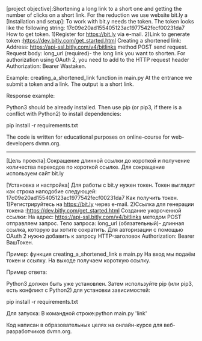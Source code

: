 [project objective]:Shortening a long link to a short one and getting the number of clicks on a short link.
For the reduction we use website bit.ly
a
[Installation and setup]:
To work with bit.y needs the token.
The token looks like the following string: 17c09e20ad155405123ac1977542fecf00231da7
How to get token.
 1)Register for https://bit.ly via e-mail.
 2)Link to generate token :https://dev.bitly.com/get_started.html
Creating a shortened link:
 Address: https://api-ssl.bitly.com/v4/bitlinks method POST send request.
 Request body: long_url (required)- the long link you want to shorten.
 For authorization using OAuth 2, you need to add to the HTTP request header Authorization: Bearer Wastaken.
 
 Example: creating_a_shortened_link function in main.py
 At the entrance we submit a token and a link.
 The output is a short link.
 
 Response example:

Python3 should be already installed. Then use pip (or pip3, if there is a conflict with Python2) to install dependencies:

pip install -r requirements.txt

The code is written for educational purposes on online-course for web-developers dvmn.org.

***********************************************

[Цель проекта]:Сокращение длинной ссылки до короткой и получение количества переходов по короткой ссылке.
Для сокращение используем сайт bit.ly

[Установка и настройка]
Для работы с bit.y нужен токен.
Токен выглядит как строка наподобие следующей: 17c09e20ad155405123ac1977542fecf00231da7
Как получить токен.
  1)Регистрируйтесь на https://bit.ly через e-mail.
  2)Ссылка для генерации токена :https://dev.bitly.com/get_started.html
Создание укороченной ссылки:
  На адрес: https://api-ssl.bitly.com/v4/bitlinks методом POST отправляем запрос.
  Тело запроса: long_url (обязательный)- длинная ссылка, которую вы хотите сократить.
  Для авторизации с помощью OAuth 2 нужно добавить к запросу HTTP-заголовок Authorization: Bearer ВашТокен.
  
  Пример: функция creating_a_shortened_link в main.py
    На вход мы подаём токен и ссылку.
    На выходе получаем короткую ссылку.
  
  Пример ответа:
    
  

Python3 должен быть уже установлен. Затем используйте pip (или pip3, есть конфликт с Python2) для установки зависимостей:

  pip install -r requirements.txt
  
Для запуска:
  В командной строке:python main.py 'link'

Код написан в образовательных целях на онлайн-курсе для веб-разработчиков dvmn.org.
